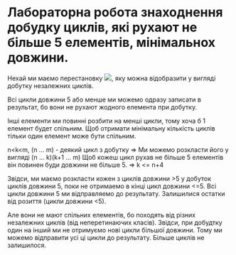 # Лабораторна робота знаходнення добудку циклів, які рухают не більше 5 елементів, мінімальнох довжини.

Нехай ми маємо перестановку <img src="https://latex.codecogs.com/gif.latex?%5CPi">, яку можна відобразити у вигляді добутку
незалежних циклів.

Всі цикли довжини 5 або менше ми можемо одразу записати в результат, бо вони
не рухают жодного елемента при добутку.

Інші елементи ми повинні розбити на менші цикли, тому хоча б 1 елемент будет
спільним. Щоб отримати мінімальну кількість циклів тільки один елемент може
бути спільним.

n<k<m, (n ... m) - деякий цикл з добутку
=> Ми можемо розкласти його у вигляді (n ... k)(k+1 ... m)
Щоб кожеш цикл рухав не більше 5 елементів він повинен буди довжини не більше 5.
=> k <= n+4

Звідси, ми маємо розкласти кожен з циклів довжини >5 у добуток циклів довжини 5,
поки не отримаемо в кінці цикл довжини <=5.
Всі цикли довжини 5 ми відправляемо до результату. Залишилися остатки від розиття
(цикли довжини <5).

Але вони не мают спільних елементів, бо походять від різних незалежних циклів
(від неперетинаючих класів). Звідси, при добудтку один на інший ми не
отримуємо нові цикли більшої довжини. Тому ми можемо відправити усі ці цикли до
результату. Більше циклів не залишилося.
